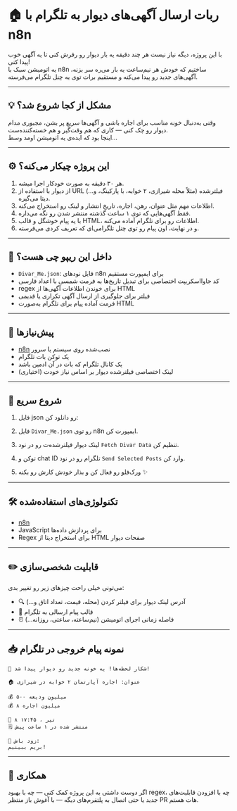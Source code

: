 
# 🏠 ربات ارسال آگهی‌های دیوار به تلگرام با n8n

با این پروژه، دیگه نیاز نیست هر چند دقیقه یه بار دیوار رو رفرش کنی تا یه آگهی خوب پیدا کنی!  
یه اتومیشن سبک با n8n ساختیم که خودش هر نیم‌ساعت یه بار می‌ره سر بزنه، آگهی‌های جدید رو پیدا می‌کنه و مستقیم برات توی یه چنل تلگرام می‌فرسته.

---

## 💡 مشکل از کجا شروع شد؟

وقتی به‌دنبال خونه مناسب برای اجاره باشی و آگهی‌ها سریع پر بشن، مجبوری مدام دیوار رو چک کنی — کاری که هم وقت‌گیر و هم خسته‌کننده‌ست.  
اینجا بود که ایده‌ی یه اتومیشن اومد وسط...

---

## ⚙️ این پروژه چیکار می‌کنه؟

1. هر ۳۰ دقیقه به صورت خودکار اجرا میشه.
2. از دیوار با استفاده از URL فیلترشده (مثلاً محله شیرازی، ۲ خوابه، با پارکینگ، و...) دیتا می‌گیره.
3. اطلاعات مهم مثل عنوان، رهن، اجاره، تاریخ انتشار و لینک رو استخراج می‌کنه.
4. فقط آگهی‌هایی که توی ۱ ساعت گذشته منتشر شدن رو نگه می‌داره.
5. با یه پیام خوشگل و قالب HTML، اطلاعات رو برای تلگرام آماده می‌کنه.
6. و در نهایت، اون پیام رو توی چنل تلگرامی‌ای که تعریف کردی می‌فرسته.

---

## 🧩 داخل این ریپو چی هست؟

- `Divar_Me.json`: فایل نودهای n8n برای ایمپورت مستقیم
- کد جاوااسکریپت اختصاصی برای تبدیل تاریخ‌ها به فرمت شمسی با اعداد فارسی
- regex برای خوندن اطلاعات آگهی‌ها از HTML
- فیلتر برای جلوگیری از ارسال آگهی تکراری یا قدیمی
- فرمت آماده پیام برای تلگرام به‌صورت HTML

---

## 🧰 پیش‌نیازها

- [n8n](https://n8n.io) نصب‌شده روی سیستم یا سرور
- یک توکن بات تلگرام
- یک کانال تلگرام که بات در آن ادمین باشد
- (اختیاری) لینک اختصاصی فیلترشده دیوار بر اساس نیاز خودت

---

## 🚀 شروع سریع

1. فایل json رو دانلود کن:

2. فایل `Divar_Me.json` رو توی n8n ایمپورت کن.

3. لینک دیوار فیلترشده‌ت رو در نود `Fetch Divar Data` تنظیم کن.

4. توکن و chat ID تلگرام رو در نود `Send Selected Posts` وارد کن.

5. ورک‌فلو رو فعال کن و بذار خودش کارش رو بکنه ✨

---

## 🛠 تکنولوژی‌های استفاده‌شده

* [n8n](https://n8n.io)
* JavaScript برای پردازش داده‌ها
* Regex برای استخراج دیتا از HTML صفحات دیوار

---

## ✏️ قابلیت شخصی‌سازی

می‌تونی خیلی راحت چیزهای زیر رو تغییر بدی:

* 🔍 آدرس لینک دیوار برای فیلتر کردن (محله، قیمت، تعداد اتاق و…)
* 💬 قالب پیام ارسالی به تلگرام
* ⏰ فاصله زمانی اجرای اتومیشن (نیم‌ساعته، ساعتی، روزانه...)

---

## 📥 نمونه پیام خروجی در تلگرام

```
📣 شکار لحظه‌ها! یه خونه جدید رو دیوار پیدا شد!

🏠 عنوان: اجاره آپارتمان ۲ خوابه در شیرازی

💰 ۵۰۰ میلیون ودیعه  
💰 ۸ میلیون اجاره

📅 ۸ تیر ، ۱۷:۴۵  
🗒️ منتشر شده در ۱ ساعت پیش

👀 زود باش:
بریم ببینیم!
```

---

## 🤝 همکاری

اگر دوست داشتی به این پروژه کمک کنی — چه با بهبود regex، چه با افزودن قابلیت‌های جدید یا حتی اتصال به پلتفرم‌های دیگه — با آغوش باز منتظر PR هات هستم.

